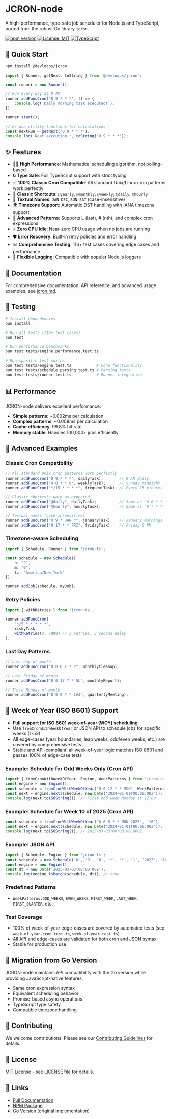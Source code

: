 # JCRON-node

A high-performance, type-safe job scheduler for Node.js and TypeScript, ported from the robust Go library `jcron`.

[![npm version](https://badge.fury.io/js/jcron-ts.svg)](https://www.npmjs.com/package/jcron-ts)
[![License: MIT](https://img.shields.io/badge/License-MIT-yellow.svg)](https://opensource.org/licenses/MIT)
[![TypeScript](https://img.shields.io/badge/TypeScript-Ready-blue.svg)](https://www.typescriptlang.org/)

## 🚀 Quick Start

```bash
npm install @devloops/jcron
```

```typescript
import { Runner, getNext, toString } from '@devloops/jcron';

const runner = new Runner();

// Run every day at 9 AM
runner.addFuncCron('0 9 * * *', () => {
    console.log('Daily morning task executed!');
});

runner.start();

// Or use utility functions for calculations
const nextRun = getNext('0 9 * * *');
console.log('Next execution:', toString('0 9 * * *'));
```

## ✨ Features

- 🏃‍♂️ **High Performance**: Mathematical scheduling algorithm, not polling-based
- 🔒 **Type Safe**: Full TypeScript support with strict typing
- ✅ **100% Classic Cron Compatible**: All standard Unix/Linux cron patterns work perfectly
- 📅 **Classic Shortcuts**: `@yearly`, `@monthly`, `@weekly`, `@daily`, `@hourly`
- 📝 **Textual Names**: `JAN-DEC`, `SUN-SAT` (case-insensitive)
- 🌍 **Timezone Support**: Automatic DST handling with IANA timezone support
- 🔄 **Advanced Patterns**: Supports L (last), # (nth), and complex cron expressions
- ⚡ **Zero CPU Idle**: Near-zero CPU usage when no jobs are running
- 🛡️ **Error Recovery**: Built-in retry policies and error handling
- 📊 **Comprehensive Testing**: 116+ test cases covering edge cases and performance
- 🔧 **Flexible Logging**: Compatible with popular Node.js loggers

## 📖 Documentation

For comprehensive documentation, API reference, and advanced usage examples, see [jcron.md](./jcron.md).

## 🧪 Testing

```bash
# Install dependencies
bun install

# Run all tests (116+ test cases)
bun test

# Run performance benchmarks
bun test tests/engine.performance.test.ts

# Run specific test suites
bun test tests/engine.test.ts           # Core functionality
bun test tests/schedule.parsing.test.ts # Parsing tests
bun test tests/runner.test.ts           # Runner integration
```

## 📊 Performance

JCRON-node delivers excellent performance:

- **Simple patterns**: ~0.002ms per calculation
- **Complex patterns**: ~0.008ms per calculation  
- **Cache efficiency**: 99.8% hit rate
- **Memory stable**: Handles 100,000+ jobs efficiently

## 🌟 Advanced Examples

### Classic Cron Compatibility
```typescript
// All standard Unix cron patterns work perfectly
runner.addFuncCron("0 9 * * *", dailyTask);       // 9 AM daily
runner.addFuncCron("0 0 * * 0", weeklyTask);      // Sunday midnight
runner.addFuncCron("*/15 * * * *", frequentTask); // Every 15 minutes

// Classic shortcuts work as expected
runner.addFuncCron("@daily", dailyTask);          // Same as "0 0 * * *"
runner.addFuncCron("@hourly", hourlyTask);        // Same as "0 * * * *"

// Textual names (case-insensitive)
runner.addFuncCron("0 9 * JAN *", januaryTask);   // January mornings
runner.addFuncCron("0 17 * * FRI", fridayTask);   // Friday 5 PM
```

### Timezone-aware Scheduling
```typescript
import { Schedule, Runner } from 'jcron-ts';

const schedule = new Schedule({
    h: "9",
    m: "0", 
    tz: "America/New_York"
});

runner.addJob(schedule, myJob);
```

### Retry Policies
```typescript
import { withRetries } from 'jcron-ts';

runner.addFuncCron(
    "*/5 * * * * *",
    riskyTask,
    withRetries(3, 5000) // 3 retries, 5 second delay
);
```

### Last Day Patterns
```typescript
// Last day of month
runner.addFuncCron("0 0 0 L * ?", monthlyCleanup);

// Last Friday of month  
runner.addFuncCron("0 0 17 ? * 5L", monthlyReport);

// Third Monday of month
runner.addFuncCron("0 0 9 ? * 1#3", quarterlyMeeting);
```

## 📅 Week of Year (ISO 8601) Support

- **Full support for ISO 8601 week-of-year (WOY) scheduling**
- Use `fromCronWithWeekOfYear` or JSON API to schedule jobs for specific weeks (1-53)
- All edge-cases (year boundaries, leap weeks, odd/even weeks, etc.) are covered by comprehensive tests
- Stable and API-compliant: all week-of-year logic matches ISO 8601 and passes 100% of edge-case tests

### Example: Schedule for Odd Weeks Only (Cron API)
```typescript
import { fromCronWithWeekOfYear, Engine, WeekPatterns } from 'jcron-ts';
const engine = new Engine();
const schedule = fromCronWithWeekOfYear('0 0 12 * * MON', WeekPatterns.ODD_WEEKS);
const next = engine.next(schedule, new Date('2024-01-01T00:00:00Z'));
console.log(next.toISOString()); // First odd week Monday at 12:00
```

### Example: Schedule for Week 10 of 2025 (Cron API)
```typescript
const schedule = fromCronWithWeekOfYear('0 0 8 * * MON 2025', '10');
const next = engine.next(schedule, new Date('2024-01-01T00:00:00Z'));
console.log(next.toISOString()); // 2025-03-03T08:00:00.000Z
```

### Example: JSON API
```typescript
import { Schedule, Engine } from 'jcron-ts';
const schedule = new Schedule('0', '0', '8', '*', '*', '1', '2025', '10');
const engine = new Engine();
const dt = new Date('2025-03-03T08:00:00Z');
console.log(engine.isMatch(schedule, dt)); // true
```

### Predefined Patterns
- `WeekPatterns.ODD_WEEKS`, `EVEN_WEEKS`, `FIRST_WEEK`, `LAST_WEEK`, `FIRST_QUARTER`, etc.

### Test Coverage
- 100% of week-of-year edge-cases are covered by automated tests (see `week-of-year-cron.test.ts`, `week-of-year-test.ts`)
- All API and edge-cases are validated for both cron and JSON syntax
- Stable for production use

## 🔄 Migration from Go Version

JCRON-node maintains API compatibility with the Go version while providing JavaScript-native features:

- Same cron expression syntax
- Equivalent scheduling behavior
- Promise-based async operations
- TypeScript type safety
- Compatible timezone handling

## 🤝 Contributing

We welcome contributions! Please see our [Contributing Guidelines](./jcron.md#contributing) for details.

## 📄 License

MIT License - see [LICENSE](./LICENSE) file for details.

## 🔗 Links

- [Full Documentation](./jcron.md)
- [NPM Package](https://www.npmjs.com/package/jcron-ts)
- [Go Version](../go/) (original implementation)
